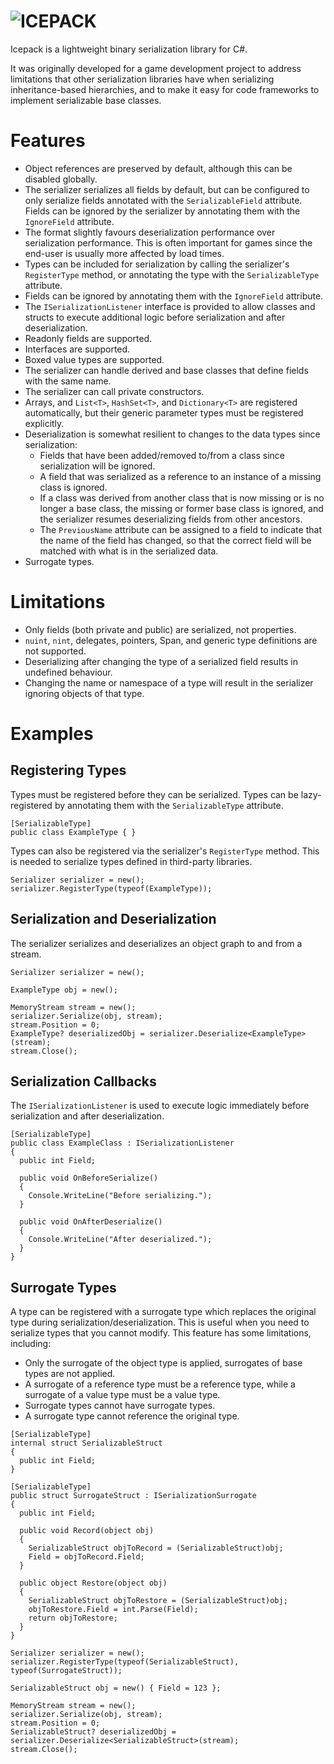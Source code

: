 # ![ICEPACK](https://raw.githubusercontent.com/okaniku/icepack/master/Resources/LogoText.png)

Icepack is a lightweight binary serialization library for C#.

It was originally developed for a game development project to address limitations that other serialization libraries have when serializing inheritance-based hierarchies, and to make it easy for code frameworks to implement serializable base classes.

# Features

* Object references are preserved by default, although this can be disabled globally.
* The serializer serializes all fields by default, but can be configured to only serialize fields annotated with the `SerializableField` attribute. Fields can be ignored by the serializer by annotating them with the `IgnoreField` attribute.
* The format slightly favours deserialization performance over serialization performance. This is often important for games since the end-user is usually more affected by load times.
* Types can be included for serialization by calling the serializer's `RegisterType` method, or annotating the type with the `SerializableType` attribute.
* Fields can be ignored by annotating them with the `IgnoreField` attribute.
* The `ISerializationListener` interface is provided to allow classes and structs to execute additional logic before serialization and after deserialization.
* Readonly fields are supported.
* Interfaces are supported.
* Boxed value types are supported.
* The serializer can handle derived and base classes that define fields with the same name.
* The serializer can call private constructors.
* Arrays, and `List<T>`, `HashSet<T>`, and `Dictionary<T>` are registered automatically, but their generic parameter types must be registered explicitly.
* Deserialization is somewhat resilient to changes to the data types since serialization:
  * Fields that have been added/removed to/from a class since serialization will be ignored.
  * A field that was serialized as a reference to an instance of a missing class is ignored.
  * If a class was derived from another class that is now missing or is no longer a base class, the missing or former base class is ignored, and the serializer resumes deserializing fields from other ancestors.
  * The `PreviousName` attribute can be assigned to a field to indicate that the name of the field has changed, so that the correct field will be matched with what is in the serialized data.
* Surrogate types.

# Limitations

* Only fields (both private and public) are serialized, not properties.
* `nuint`, `nint`, delegates, pointers, Span, and generic type definitions are not supported.
* Deserializing after changing the type of a serialized field results in undefined behaviour.
* Changing the name or namespace of a type will result in the serializer ignoring objects of that type.

# Examples

## Registering Types

Types must be registered before they can be serialized. Types can be lazy-registered by annotating them with the `SerializableType` attribute.

```
[SerializableType]
public class ExampleType { }
```

Types can also be registered via the serializer's `RegisterType` method. This is needed to serialize types defined in third-party libraries.

```
Serializer serializer = new();
serializer.RegisterType(typeof(ExampleType));
```

## Serialization and Deserialization

The serializer serializes and deserializes an object graph to and from a stream.

```
Serializer serializer = new();

ExampleType obj = new();

MemoryStream stream = new();
serializer.Serialize(obj, stream);
stream.Position = 0;
ExampleType? deserializedObj = serializer.Deserialize<ExampleType>(stream);
stream.Close();
```

## Serialization Callbacks

The `ISerializationListener` is used to execute logic immediately before serialization and after deserialization.

```
[SerializableType]
public class ExampleClass : ISerializationListener
{
  public int Field;

  public void OnBeforeSerialize()
  {
    Console.WriteLine("Before serializing.");
  }

  public void OnAfterDeserialize()
  {
    Console.WriteLine("After deserialized.");
  }
}
```

## Surrogate Types

A type can be registered with a surrogate type which replaces the original type during serialization/deserialization.
This is useful when you need to serialize types that you cannot modify. This feature has some limitations, including:

* Only the surrogate of the object type is applied, surrogates of base types are not applied.
* A surrogate of a reference type must be a reference type, while a surrogate of a value type must be a value type.
* Surrogate types cannot have surrogate types.
* A surrogate type cannot reference the original type.

```
[SerializableType]
internal struct SerializableStruct
{
  public int Field;
}

[SerializableType]
public struct SurrogateStruct : ISerializationSurrogate
{
  public int Field;

  public void Record(object obj)
  {
    SerializableStruct objToRecord = (SerializableStruct)obj;
    Field = objToRecord.Field;
  }

  public object Restore(object obj)
  {
    SerializableStruct objToRestore = (SerializableStruct)obj;
    objToRestore.Field = int.Parse(Field);
    return objToRestore;
  }
}

Serializer serializer = new();
serializer.RegisterType(typeof(SerializableStruct), typeof(SurrogateStruct));

SerializableStruct obj = new() { Field = 123 };

MemoryStream stream = new();
serializer.Serialize(obj, stream);
stream.Position = 0;
SerializableStruct? deserializedObj = serializer.Deserialize<SerializableStruct>(stream);
stream.Close();
```
